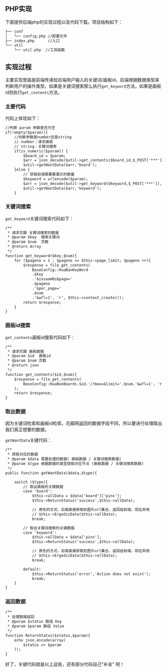 ## PHP实现


下面提供后端php的实现过程以及代码下载。项目结构如下：

```txt
├── conf
│   └── config.php //配置文件
├── index.php      //入口
└── util 
    └── util.php  //工具函数
```

## 实现过程

主要实现思路是前端传递给后端用户输入的关键词/画板id，后端根据数据类型来判断用户的操作类型，如果是关键词搜索那么执行`get_keyword`方法，如果是画板id则执行`get_contents`方法。


### 主要代码

代码上体现如下：

```txt
//判断 param 参数是否为空
if(!empty($param)){
    //判断参数是number还是string
    // number：请求画板
    // string：关键词搜索
    if(is_numeric($param)) {
        $board_id = $param;
        $arr = json_decode($util->get_contents($board_id,$_POST['***']), true);
        $util->getWantData($arr,'board');
    }else {
        // 获取前端需要要展示的数量
        $keyword = urlencode($param);
        $arr = json_decode($util->get_keyword($keyword,$_POST['***']), true);
        $util->getWantData($arr,'keyword');
    }
```

### 关键词搜索

`get_keyword`关键词搜索代码如下：

```txt
/**
 * 请求花瓣 关键词搜索的数据
 * @param $key  搜索关键词
 * @param $num  页数
 * @return Array
 */
function get_keyword($key,$num){
    for ($pageno = 1 ; $pageno <= $this->page_limit; $pageno ++){
        $response = file_get_contents(
            BaseConfig::HuaBanKeyWord
            .$key
            .'&ixsaam0z&page='
            .$pageno
            .'&per_page='
            .$num
            .'&wfl=1', 'r', $this->context_create());
        return $response;
    }
}
```

### 画板id搜索

`get_contents`画板id搜索代码如下：

```txt
/**
 * 请求花瓣 画板数据
 * @param $id  画板id
 * @param $num 页数
 * @return json
 */
function get_contents($id,$num){
    $response = file_get_contents(
        BaseConfig::HuaBanBoards.$id.'/?max=&limit='.$num.'&wfl=1', 'r', $this->context_create()
    );
    return $response;
}
```

### 取出数据

因为关键词检索和画板id检索，花瓣网返回的数据字段不同，所以要进行处理取出我们真正想要的数据。

`getWantData`关键代码：

```txt
/**
 * 获取对应的数据
 * @param $data 需要处理的数据( 画板数据 / 关键词搜索数据)
 * @param $type 根据数据的类型提取对应节点 (画板数据 / 关键词搜索数据)
 */
public function getWantData($data,$type){

    switch ($type){
        // 取出画板的关键数据
        case 'board':
            $this->allData = $data['board']['pins'];
            $this->ReturnStatus('success',$this->allData);

            // 原先的方式，后端直接获取到图片url集合，返回给前端，现在弃用
            // $this->ErgodicData($this->allData);
            break;

        // 取出关键词搜索的关键数据
        case 'keyword':
            $this->allData = $data['pins'];
            $this->ReturnStatus('success',$this->allData);

            // 原先的方式，后端直接获取到图片url集合，返回给前端，现在弃用
            // $this->ErgodicData($this->allData);
            break;

        default:
            $this->ReturnStatus('error','Action does not exist');
            break;
    }
}
```

### 返回数据

```txt
/**
 * 处理数据返回
 * @param $status 数组 Key
 * @param $param 数组 Value
 */
function ReturnStatus($status,$param){
    echo json_encode(array(
        $status => $param
    ));
}
```

好了，关键代码就是以上这些，还有部分代码自己"补全" 吧！